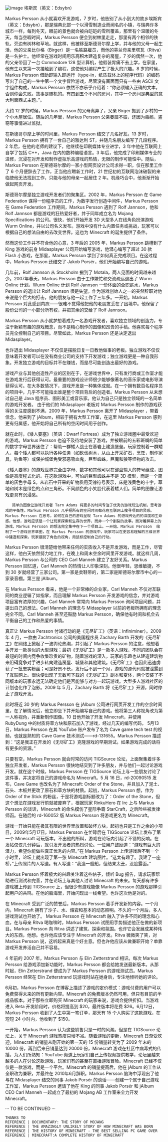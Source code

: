 ![image](https://user-images.githubusercontent.com/29837162/121134339-de31f480-c865-11eb-86fc-c087f80b5f37.png)
埃斯宾（英文：Edsybn）

Markus Persson 从小就喜欢开发游戏，7 岁时，他告别了从小到大的故乡埃斯宾（英文：Edsybn），那是瑞典北部一个以滑雪制造业而闻名的小镇，与瑞典许多城市一样，每到冬天，眼前的景色就会被白皑皑的雪所覆盖，那里有个温暖的冬天，每当空暇时间，Markus Persson 便会到树林里走走，那里有两个相邻的铁轨，旁边有树林和草地。就这样，他被移至斯德哥尔摩上学，并与他的父母一起生活，他的父亲比尔格（Birger）是一名铁路雇员，而他的芬兰母亲里塔瓦（Ritva）是一名护士。他经常在游戏时间用乐高积木建造复杂的房屋，7 岁的偶然一次，他的父亲带回了一台 Commodore 128 型计算机，他假装胃痛不去上学，在家里，他有生以来第一次接触到了编程，这使他对编程产生了极大的兴趣。8 岁的时候，Markus Persson 借助即输入即运行（type-in，纸质载体上的程序代码）的编码写出了自己的一生中第一个文字冒险游戏，尽管没有画面而只有一些由 ASCii 文字组件构成，Markus Persson 依然不亦乐乎介绍着：“你必须输入正确的文本，否则你会失败。故事是随机的。有四到五个不同的房间，其中一个房间是典型的意大利面西式主题。”。

大约 12 岁的时候，Markus Persson 的父母离异了，父亲 Birger 搬到了乡村的一个小木屋居住。随后的几年里，Markus Persson 父亲萎靡不振，还因为毒瘾，盗窃等事情进过监狱。

在斯德哥尔摩上学的时间里，Markus Persson 结交了几名好友。13 岁时，Markus Persson 拥有了一台自己的雅达利 ST，并随几名朋友编写了几段程序。2 年后，在他的老师的建议下，他继续在印刷媒体专业进学，3 年中他在互联网上自学了包括 C++，Java 在内的数种编程语言。3 年后，他完成了印刷媒体专业的进修，沉浸在对开发和制作虚拟乐高游戏的热情，无限的制作可能性中。随后， Markus Persson 在斯德哥尔摩的一家小型网页设计公司求得一职，仅在那里工作了 6 个月便辞去了工作，正当他应聘新工作时，21 世纪初的互联网泡沫破裂的来临使他无法找到工作，只能与他的母亲一起居住 2 年。机缘巧合中，他渐渐开始做起网页开发。

斯德哥尔摩是独立游戏开发者们的聚集区。2002 年，Markus Persson 在 Game Federation 谋得一份程序员的工作，为数字发行创造中间件，Markus Persson 在 Game Federation 工作期间，Markus Persson 遇到了 Rolf Jannson，他和 Rolf Jannson 都是游戏的狂热爱好者，并于同年成立名为 Mojang Specifications 的公司。很快，他们开始开发 3D 大型多人在线角色扮演游戏 Wurm Online，并以公司名义发布。游戏中没有什么内置任务或挑战，玩家可以根据自己的想法自由的去改变世界。这也为 Minecraft 的诞生提供了条件。

然而这份工作并不符合他的心意，3 年后的 2005 年，Markus Persson 跳槽到了 King 游戏的前身 Midasplayer 公司开始编写游戏，他潜心编写了超过 30 款 Flash 小游戏，在那里，Markus Persson 学到了如何真正完成项目。在这过程中，Markus Persson 还结交了 Jakob Porsér，他们开始编写自己的游戏。

几年前，Rolf Jannson 从 Stockholm 搬到了 Motala，两人见面的时间越来越少。2007年春天，Markus Persson 由于工作繁忙和交流疏远退出了 Wurm Online 计划。Wurm Online 计划 Rolf Jannson 一份体面的全职薪水，Markus Persson 的退出让 Rolf Jannson 很是失望。作为游戏创始人之一的突然辞职对他来说是个巨大的打击，他的朋友与他一起工作了三年多。一开始，Markus Persson 对此感到内疚——很难不觉得他把他的老朋友丢在了困境中。他保留了股份公司的一小部分所有权，并把其余的交给了 Rolf Jannson。

Markus Persson 从小就梦想着成为一名游戏开发者，喜欢独立领域的创造力，专注于新颖有趣的游戏概念，而不是精心制作的图像和昂贵的手稿。他喜欢每个程序员完全控制自己的项目。尽管如此，Markus Persson 还是决定退出 Midasplayer。

也许退出 Midasplayer 不仅仅是摆脱日复一日教他做事的老板。独立游戏不仅仅意味着开发者可以在没有商业公司的支持下开发游戏；独立游戏更是一种自我形象。开发独立游戏的目标并不在赚钱，而是尽可能创造出最好的游戏。

游戏产业与其他创造性产业的区别在于，在游戏世界中，只有发行商或工作室才能在游戏发行后获得认可。最重要的游戏设计师很少能够像著名的音乐家或电影导演获得认可。在大多数情况下，游戏开发是一种集体成就。在一个拥有数百名程序员的项目中，几乎不可能指出谁是整个项目背后的创造者。Markus Persson 从未想过自己是 Java 程序员、图形美工或音乐家。他认为自己只是独立领域的一名简单的游戏开发者。
由于他们的 Midasplayer 老板对 Markus Persson 制作的游戏获得的关注度感到不满，2009 年，Markus Persson 离开了 Midasplayer ，带着信念，他来到了 jAlbum，相较于拥有大型工作室，在这里 Markus Persson 感到更有归属感，他开始将自己所有的空闲时间用于创作。

就在此时，《矮人要塞》（英语：Dwarf Fortress）成为了独立游戏圈中最受欢迎的游戏。Markus Persson 也迫不及待地安装了游戏，并被眼前的五彩斑斓的简单的数字字母世界迷住了：帮助一群矮人战士在基岩上建造堡垒。玩家控制着一群矮人，每个矮人都可以执行各种任务（如砍伐树木，从山上开采矿石，烹饪，制作家具，钓鱼等）或保护城堡免受邪恶吸血鬼，巨型蜘蛛，巨魔和狼等怪物的攻击。

《矮人要塞》的游戏世界完全由字母、数字和其他可以在键盘输入的符号组成，图像是高度程式化的。在这款游戏中，可怕的巨型蜘蛛并不是 3D 模型，而是一个简单的灰色字母 S。从岩石中开采的矿物质用英镑符号表示，床是浅黄色的十字，草地和树木是绿色的点和三角形。不同颜色的小笑脸代表着矮人们。简单的图像让游戏更具有沉浸感。

       简单的图像让游戏开发者 Tarn Adams 将更多的时间专注于优秀的游戏玩法机制，思考游戏的平衡性。Markus Persson 几乎把所有的空闲时间都花在互联网上搜寻项目的灵感。Markus Persson 在思考，如何在自己的游戏呈现 Tarn Adams 的游戏传达的的深度和生命感。他想，游戏应该是一个让玩家探索和生存的世界，而非一个个割裂的故事。面对着屏幕上的游戏，Markus Persson 的想法完全集中在下一个项目上。一开始，Markus Persson  绘制了一个游戏世界草图，在 Markus Persson 的游戏中，玩家可以在更容易理解的三维世界中建造和探索。玩家摆脱了角色的视角，用鼠标控制自己的行动。
Markus Persson 很清楚给他带来任何的实质收入不是开发游戏，而是工作，尽管这样，他白天依然努力地工作，在晚上和周末空余时间里开发游戏。就这样几周，Markus Persson 与公司的 CEO Carl Manneh 建立了友好关系。Markus Persson 回忆道，Carl Manneh 的热情让人印象深刻。他很年轻，思维敏捷，不到 30 岁就经营了三家公司。第一家是卖鞋带的，第二家是斯德哥尔摩市中心的一家录音棚。第三是 jAlbum。

在 Markus Persson 看来，他是一个非常棒的企业家，Carl Manneh 不仅对互联网的商业逻辑了如指掌，而且理解 Markus Persson 开发游戏的信念，并对游戏项目富有浓厚的兴趣，Carl Manneh 常常向 Markus Persson 询问项目问题，并提出自己的想法。Carl Manneh 的理念与 Midasplayer 以前的老板所拥有的理念完全不同。Carl Manneh 甚至还鼓励 Markus Persson，确保他有时间和机会去平衡自己的工作和热爱的事情。

真正让 Markus Persson 付诸行动的是《无尽矿工》（英语：Infiniminer）。2009 年 4 月，一款由 Zachtronics 公司的美国程序员 Zachary Barth 开发的《无尽矿工》在网络上掀起了一波舆论热潮，并引起了 Markus Persson 的注意，他想着手开发一款类似的大型游戏；最初《无尽矿工》是一款多人游戏，不同的团队会在最短的时间内竞争收集珍贵的矿物，随着游戏的深入，玩家的乐趣也从建造建筑物来阻碍竞争对手进步转向建造房屋、城堡和其他建筑。《无尽矿工》也因此迅速虏获了一批忠实粉丝；可是好景不长，发行后不到一个月，游戏的源代码就被泄露到了互联网上。很快便出现了无数可下载的《无尽矿工》副本和变体，两个安装了不同版本的玩家永远无法确定他们是否能够与对方一起玩游戏。大型多人游戏社区的计划也化作了泡影。2009 年 5 月，Zachary Barth 将《无尽矿工》开源，同时停止了游戏开发。

此时将近 30 岁的 Markus Persson 在 jAlbum 公司进行网页开发工作的空余时间里，在了解情况后，他立即坐下并开始编写自己的游戏。他将第三人称视角改为第一人称视角，并重新制作图像。10 日他开始了开发 Minecraft，并使用 RubyDung 中的材质将草方块和原石加入了游戏，经过几天的编写代码， 5月13日，Markus Persson 在其 YouTube 账户发布了名为 Cave game tech test 的视频，也就是熟知的 Cave Game 技术测试——rd-131655。Markus Persson 描述到：“这是我正在开发的《无尽矿工》克隆游戏的早期测试。如果游戏完成的话将有更多的资源。”

只要有空，Markus Persson 就会时常的访问 TIGSource 论坛，上面聚集着许多独立开发者，Markus Persson 很快地结交到了许多朋友，并与他们一起讨论游戏开发。就在这个时候，Markus Persson 在 TIGSource 论坛上与一些朋友讨论了这件事，并决定将自己的游戏命名为 Minecraft。5 月 16 日，rd-20090515 发布，Cave Game 也改名为了 Minecraft: Order of the Stone，并且加入了泥土、石头、木板并更改了原石和草方块的材质。起初，Markus Persson 想，作为 Order of the Stick 的粉丝，于是将游戏副标题改为了：Order of the Stone，但这个想法在游戏发行前就被废弃了，根据玩家 RinkuHero 在 Irc 上与 Markus Persson 的谈话，Minecraft 的命名模仿了星际争霸 StarCraft，之后险些被发律师函。在随后的 rd-160052 版 Markus Persson 将游戏更名为 Minecraft。

游戏一开始只能在极其有限的世界里放置和破坏方块，起初也只是工作之余的小项目，2009年5月17日，Markus Persson 在忙碌后在 TIGSource 论坛上发布了第一个 Minecraft 可玩版本。不出他的所料，游戏在论坛内引起了不错的反响。在发帖仅仅几分钟后，就引发开发者的热烈讨论。一位用户鼓励道：“游戏有巨大的潜力，希望你能做些真正优秀的内容。”在 Markus Persson 上传游戏后不到一个小时里，论坛上就出现了第一张 Minecraft 建筑图片。“这太有趣了。我建了一座桥，”上传照片的人写道。有人写道：“我造一艘船，但结果太丑，没脸露面。”

Markus Persson 怀着极大的兴趣关注着这些帖子，倾听 Bug 报告，请求玩家帮助进行测试和完善，并在论坛上与其他人讨论 Minecraft 的未来。每天都有许多游戏被上传到 TIGSource 上，但很少有游戏能像 Markus Persson 的游戏那样引起用户的共鸣。在他的脑海里，开始闪现出一线希望。也许这次他是对的。

在 Minecraft 受到广泛的赞誉后，Markus Persson 着手开发新的内容。一个月内，Minecraft 拥有了沙子、水、熔岩和基本的动态照明。不久的一个月后，多人游戏测试也开始了。
Markus Persson 在 Minecraft 融入了许多不同的理念和心血，在与母亲 Ritva 喝咖啡时，Markus Persson 试图用手势描述他正在做的新项目。Markus Persson 向 Ritva 讲述了建筑、探索和氛围。也许它会发展成某种伟大的东西，他想。也许他应该专注于 Minecraft 的开发。Ritva 微微笑了笑，对 Markus Persson 说，这听起来真是个好主意。但也许他应该从做兼职开始？单靠游戏开发养活自己并不容易。

4 年前的 2007 年，Markus Persson 与  Elin Zetterstrand 相识。每次 Markus Persson 给游戏添加新功能时，Markus Persson 都会给她发送最新版本。从那时起，Elin Zetterstrand 便成为了 Markus Persson 的游戏测试员。Markus Persson 经常在 Elin Zetterstrand 玩游戏时站在她身后，专注地倾听她的评论。

6月初，Markus Persson 在博客上描述了游戏的定价模式：游戏付费的用户可以免费获得未来的所有更新内容。Minecraft 的免费版本仍然可用，但只有目前的半成品版本。对于那些立即购买 Minecraft 的玩家来说，游戏会提供折扣。当游戏进入 Beta 开发阶段时，价格将提高到 $20，最终版本将花费 $26。6月12日，Markus Persson 收到了人生中第一笔订单，那天有 15 个人购买了这款游戏，在短短 24 小时内，他收到了 $150。

一开始，Markus Persson 认为这些销售只是一时的风潮。但是在 TIGSource 论坛上，关于 Minecraft 游戏热度只增不减。随着游戏的更新，Minecraft 日渐受欢迎，Minecraft 的销量从刚开始的第一天的 15 份销量转变为了 2009 年末的 10000 份，再到后来日销量达到 20000 份，Minecraft 游戏在社区中病毒式的传播，为人们所熟知：YouTube 频道上玩家们自己上传视频提供教学，论坛里越来越多的人在讨论这款游戏，玩家们有的甚至在直播游戏冒险。Minecraft 已经不仅仅是一款游戏，而是一个平台。Minecraft 的销量提高后，他在 jAlbum 的工作从全职改为兼职，并最终在 2010年6月辞职。Markus Persson 脑海中浮现出了他与在 Midasplayer 结交的同事  Jakob Porsér 的谈话——创建一个属于自己游戏工作室，Markus Persson 邀请了他在 King 的同事 Jakob Porsér 和 jAlbum CEO Carl Manneh 一起成立了最初的 Mojang AB 工作室来全力开发 Minecraft。



 ··· TO BE CONTINUED ···
 
    THANKS TO
    REFERENCE | DOCUMENTARY: THE STORY OF MOJANG
    REFERENCE | THE AMAZINGLY UNLIKELY STORY OF HOW MINECRAFT WAS BORN
    REFERENCE | THE HISTORY OF MINECRAFT - THE BEST SELLING PC GAME OVER
    REFERENCE | MINECRAFT:A COMPLETE HISTORY OF MINECRAFT
